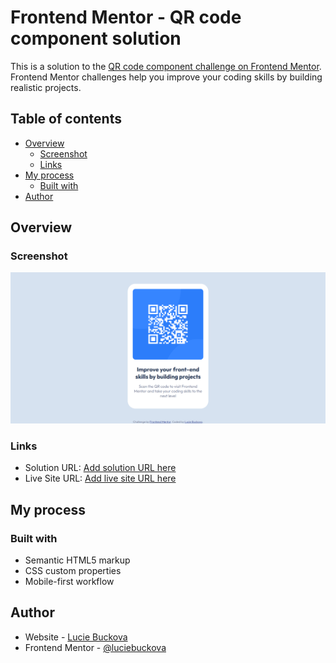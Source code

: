 # Frontend Mentor - QR code component solution

This is a solution to the [QR code component challenge on Frontend Mentor](https://www.frontendmentor.io/challenges/qr-code-component-iux_sIO_H). Frontend Mentor challenges help you improve your coding skills by building realistic projects. 

## Table of contents

- [Overview](#overview)
  - [Screenshot](#screenshot)
  - [Links](#links)
- [My process](#my-process)
  - [Built with](#built-with)
- [Author](#author)

## Overview

### Screenshot

![](./images/screenshot.jpg)

### Links

- Solution URL: [Add solution URL here](https://github.com/luciebuckova/qr-code-component)
- Live Site URL: [Add live site URL here](https://luciebuckova.github.io/qr-code-component/)

## My process

### Built with

- Semantic HTML5 markup
- CSS custom properties
- Mobile-first workflow

## Author

- Website - [Lucie Buckova](https://github.com/luciebuckova)
- Frontend Mentor - [@luciebuckova](https://www.frontendmentor.io/profile/luciebuckova)

